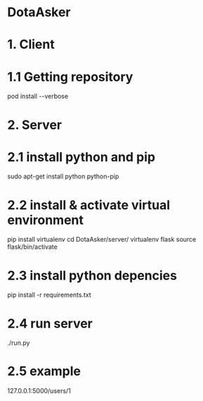 # DotaAsker

# 1. Client
# 1.1 Getting repository

  pod install --verbose

# 2. Server
# 2.1 install python and pip

  sudo apt-get install python python-pip

# 2.2 install & activate virtual environment

  pip install virtualenv 
  cd DotaAsker/server/
  virtualenv flask
  source flask/bin/activate
  
# 2.3 install python depencies

  pip install -r requirements.txt
  
# 2.4 run server

  ./run.py
  
# 2.5 example
  127.0.0.1:5000/users/1
